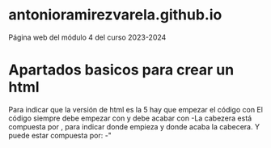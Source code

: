 # antonioramirezvarela.github.io
Página web del módulo 4 del curso 2023-2024
# Apartados basicos para crear un html
Para indicar que la versión de html es la 5 hay que empezar el código con <!DOCTYPE html>
El código siempre debe empezar con <html> y debe acabar con </html>
-La cabezera está compuesta por <head>, </head> para indicar donde empieza y 
 donde acaba la cabecera. Y puede estar compuesta por:
-"<title>, </tilte>" para indicar el título el cúal saldrá en la parte superior  
 del buscardor en la ventana.
-Si quieres añadir el dógio CSS en el propio código de html se indica con 
 "<style>, </style>"
El cuerpo esta compuesto por <body>, </body> y dentro de este puede haber:
-"<h1></h1>" Para poner cabezera y se pueden poner diferentes cabeceras hasta las h6
El contenido se puede indicar por <main>, </main> y puede estar compuesto por:
-"<p>,</p>" aquí se puede poner el texto.
Se puede crear diferentes tipos de listas dentro del propio main como: 
-"<ol><li></li></ol>" para las listas ordenadas y te las indicará con números.
-"<ul><li></li></ul>" para las listas desordenadas y te las indicará con puntos.
También se le puede añadir pie de página con "<footer><p></p></footer>"
